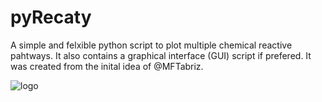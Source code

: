 # pyRecaty
A simple and felxible python script to plot multiple chemical reactive pahtways. It also contains a graphical interface (GUI) script if prefered. It was created from the inital idea of @MFTabriz.

![logo](https://user-images.githubusercontent.com/60096547/216593415-10d9a2ff-293f-4de8-8285-b2e2dab78899.png)


